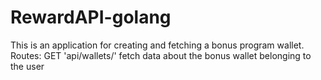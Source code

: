 # RewardAPI-golang
This is an application for creating and fetching a bonus program wallet.
Routes:
GET 'api/wallets/' fetch data about the bonus wallet belonging to the user
